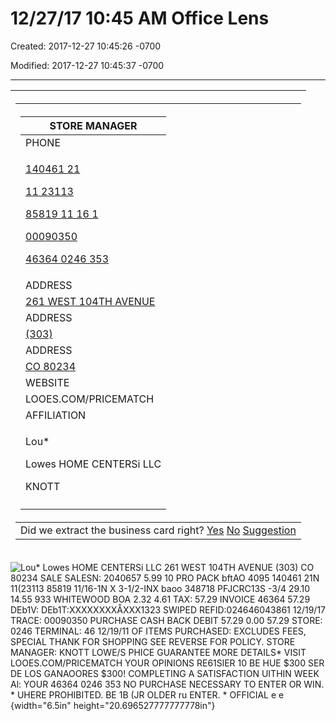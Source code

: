 # 12/27/17 10:45 AM Office Lens

Created: 2017-12-27 10:45:26 -0700

Modified: 2017-12-27 10:45:37 -0700

---

<table>
<colgroup>
<col style="width: 100%" />
</colgroup>
<thead>
<tr class="header">
<th><table>
<colgroup>
<col style="width: 100%" />
</colgroup>
<thead>
<tr class="header">
<th><table>
<colgroup>
<col style="width: 100%" />
</colgroup>
<thead>
<tr class="header">
<th>STORE MANAGER</th>
</tr>
</thead>
<tbody>
<tr class="odd">
<td>PHONE</td>
</tr>
<tr class="even">
<td><p><a href="tel:14046121">140461 21</a></p>
<p><a href="tel:1123113">11 23113</a></p>
<p><a href="tel:8581911161">85819 11 16 1</a></p>
<p><a href="tel:00090350">00090350</a></p>
<p><a href="tel:463640246353">46364 0246 353</a></p></td>
</tr>
<tr class="odd">
<td>ADDRESS</td>
</tr>
<tr class="even">
<td><a href="https://www.bing.com/maps/?where1=261+WEST+104TH+AVENUE">261 WEST 104TH AVENUE</a></td>
</tr>
<tr class="odd">
<td>ADDRESS</td>
</tr>
<tr class="even">
<td><a href="https://www.bing.com/maps/?where1=(303)">(303)</a></td>
</tr>
<tr class="odd">
<td>ADDRESS</td>
</tr>
<tr class="even">
<td><a href="https://www.bing.com/maps/?where1=CO+80234">CO 80234</a></td>
</tr>
<tr class="odd">
<td>WEBSITE</td>
</tr>
<tr class="even">
<td>LOOES.COM/PRICEMATCH</td>
</tr>
<tr class="odd">
<td>AFFILIATION</td>
</tr>
<tr class="even">
<td><p>Lou*</p>
<p>Lowes HOME CENTERSi LLC</p>
<p>KNOTT</p></td>
</tr>
<tr class="odd">
<td></td>
</tr>
</tbody>
</table></th>
</tr>
</thead>
<tbody>
<tr class="odd">
<td>Did we extract the business card right? <a href="https://www.onenote.com/feedback/?Lcid=en-us&amp;usid=6a5e74c3-0d30-43b3-86d1-cfbdbd7c3294&amp;LogCategory=OneNoteAugmentationService_BizcardExtractor&amp;PageId=&amp;UserString=ORGID-100300009E2DFDAC&amp;FeedbackType=Smile">Yes</a> <a href="https://www.onenote.com/feedback/?Lcid=en-us&amp;usid=6a5e74c3-0d30-43b3-86d1-cfbdbd7c3294&amp;LogCategory=OneNoteAugmentationService_BizcardExtractor&amp;PageId=&amp;UserString=ORGID-100300009E2DFDAC&amp;FeedbackType=Frown">No</a> <a href="https://www.onenote.com/feedback/?Lcid=en-us&amp;usid=6a5e74c3-0d30-43b3-86d1-cfbdbd7c3294&amp;LogCategory=OneNoteAugmentationService_BizcardExtractor&amp;PageId=&amp;UserString=ORGID-100300009E2DFDAC&amp;FeedbackType=Idea">Suggestion</a></td>
</tr>
</tbody>
</table></th>
</tr>
</thead>
<tbody>
</tbody>
</table>

![Lou* Lowes HOME CENTERSi LLC 261 WEST 104TH AVENUE (303) CO 80234 SALE SALESN: 2040657 5.99 10 PRO PACK bftAO 4095 140461 21N 11(23113 85819 11/16-1N X 3-1/2-INX baoo 348718 PFJCRC13S -3/4 29.10 14.55 933 WHITEWOOD BOA 2.32 4.61 TAX: 57.29 INVOICE 46364 57.29 DEb1V: DEb1T:XXXXXXXXÅXXX1323 SWIPED REFID:024646043861 12/19/17 TRACE: 00090350 PURCHASE CASH BACK DEBIT 57.29 0.00 57.29 STORE: 0246 TERMINAL: 46 12/19/11 OF ITEMS PURCHASED: EXCLUDES FEES, SPECIAL THANK FOR SHOPPING SEE REVERSE FOR POLICY. STORE MANAGER: KNOTT LOWE/S PHICE GUARANTEE MORE DETAILS* VISIT LOOES.COM/PRICEMATCH YOUR OPINIONS RE61SlER 10 BE HUE $300 SER DE LOS GANAOORES $300! COMPLETING A SATISFACTION UITHIN WEEK Al: YOUR 46364 0246 353 NO PURCHASE NECESSARY TO ENTER OR WIN. * UHERE PROHIBITED. BE 1B (JR OLDER ru ENTER. * OFFICIAL e e](../media/Pages-12-27-17-10-45-AM-Office-Lens-image1.jpg){width="6.5in" height="20.696527777777778in"}
